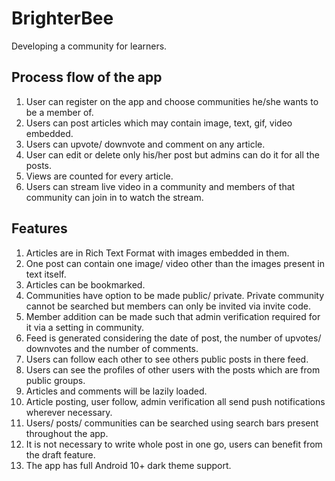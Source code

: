 # BrighterBee

Developing a community for learners.

## Process flow of the app

1. User can register on the app and choose communities he/she wants to be a member of.
2. Users can post articles which may contain image, text, gif, video embedded.
3. Users can upvote/ downvote and comment on any article.
4. User can edit or delete only his/her post but admins can do it for all the posts.
5. Views are counted for every article.
6. Users can stream live video in a community and members of that community can join in to watch the stream.

## Features

1. Articles are in Rich Text Format with images embedded in them.
2. One post can contain one image/ video other than the images present in text itself.
3. Articles can be bookmarked.
4. Communities have option to be made public/ private. Private community cannot be searched but members can only be invited via invite code.
5. Member addition can be made such that admin verification required for it via a setting in community.
6. Feed is generated considering the date of post, the number of upvotes/ downvotes and the number of comments.
7. Users can follow each other to see others public posts in there feed.
8. Users can see the profiles of other users with the posts which are from public groups.
9. Articles and comments will be lazily loaded.
10. Article posting, user follow, admin verification all send push notifications wherever necessary.
11. Users/ posts/ communities can be searched using search bars present throughout the app.
12. It is not necessary to write whole post in one go, users can benefit from the draft feature.
13. The app has full Android 10+ dark theme support.
